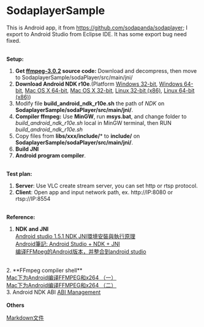 # SodaplayerSample

This is Android app, it from https://github.com/sodapanda/sodaplayer; 
I export to Android Studio from Eclipse IDE.
It has some export bug need fixed.

<br>
<b>Setup:</b>

1. **Get <a href="https://www.ffmpeg.org/download.html">ffmpeg-3.0.2</a> source code:** Download and decompress, then move to SodaplayerSample/sodaPlayer/src/main/jni/
2. **Download Android NDK r10e**.(Platform 
<a href="http://dl.google.com/android/ndk/android-ndk-r10e-windows-x86.exe">Windows 32-bit</a>, 
<a href="http://dl.google.com/android/ndk/android-ndk-r10e-windows-x86_64.exe">Windows 64-bit</a>, 
<a href="http://dl.google.com/android/ndk/android-ndk-r10e-darwin-x86_64.bin">Mac OS X 64-bit</a>, 
<a href="http://dl.google.com/android/ndk/android-ndk-r10e-darwin-x86.bin">Mac OS X 32-bit</a>, 
<a href="http://dl.google.com/android/ndk/android-ndk-r10e-linux-x86.bin">Linux 32-bit (x86)</a>, 
<a href="http://dl.google.com/android/ndk/android-ndk-r10e-linux-x86_64.bin">Linux 64-bit (x86)</a>)
3. Modify file **build_android_ndk_r10e.sh** the path of *NDK* on **SodaplayerSample/sodaPlayer/src/main/jni/**.
4. **Compiler ffmpeg:** Use **MinGW**, run **msys.bat**, and change folder to *build_android_ndk_r10e.sh* local in MinGW terminal, then RUN *build_android_ndk_r10e.sh*
5. Copy files from **libs/xxx/include/*** to **include/** on **SodaplayerSample/sodaPlayer/src/main/jni/**.
6. **Build JNI**<br>
7. **Android program compiler**.

<br>
<b>Test plan:</b>

1. **Server**: Use VLC create stream server, you can set http or rtsp protocol.<br>
2. **Client**: Open app and input network path, ex. http://IP:8080 or rtsp://IP:8554

<br>
<b>Reference:</b>

1. **NDK and JNI** <br>
<a href="http://blog.xuite.net/lwchafter30/blog/373974237-Android+studio+1.5.1+NDK+JNI%E7%92%B0%E5%A2%83%E5%AE%89%E8%A3%9D%E8%88%87%E5%9F%B7%E8%A1%8C%E5%8E%9F%E7%90%86">Android studio 1.5.1 NDK JNI環境安裝與執行原理</a><br>
<a href="https://8085studio.wordpress.com/2015/04/25/android-studio-ndk-jni/">Android筆記: Android Studio + NDK + JNI</a><br>
<a href="http://blog.csdn.net/smallrainf/article/details/45132141">编译FFMpeg的Android版本，并整合到android studio</a><br>
<br>
2. **FFmpeg compiler shell**<br>
<a href="http://zheteng.me/android/2016/05/25/build-ffmpeg-for-android-with-x264/">Mac下为Android编译FFMPEG和x264 （一）</a><br>
<a href="http://zheteng.me/android/2016/05/26/build-ffmpeg-for-android-with-x2642/">Mac下为Android编译FFMPEG和x264 （二）</a><br>
3. Android NDK ABI 
<a href="https://developer.android.com/ndk/guides/abis.html#arm64-v8a">ABI Management</a><br>

<br>
<b>Others</b>

<a href="http://markdown.tw/">Markdown文件</a>



